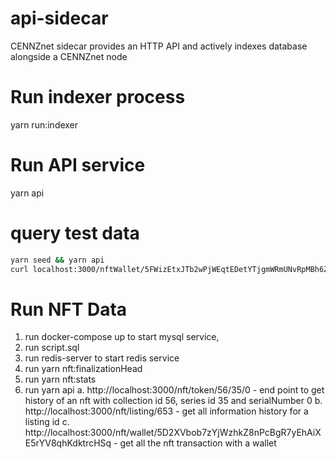 # api-sidecar
CENNZnet sidecar provides an HTTP API and actively indexes database alongside a CENNZnet node 

# Run indexer process
yarn run:indexer

# Run API service
yarn api

# query test data
```bash
yarn seed && yarn api
curl localhost:3000/nftWallet/5FWizEtxJTb2wPjWEqtEDetYTjgmWRmUNvRpMBh6ZDX4JJCt
 ```


# Run NFT Data
1. run docker-compose up to start mysql service, 
2. run script.sql
3. run redis-server to start redis service
4. run yarn nft:finalizationHead
5. run yarn nft:stats
6. run yarn api
    a. http://localhost:3000/nft/token/56/35/0 - end point to get history of an nft with collection id 56, series id 35 and serialNumber 0
    b. http://localhost:3000/nft/listing/653 - get all information history for a listing id
    c. http://localhost:3000/nft/wallet/5D2XVbob7zYjWzhkZ8nPcBgR7yEhAiXE5rYV8qhKdktrcHSq - get all the nft transaction with a wallet
